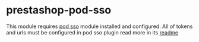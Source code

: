 # prestashop-pod-sso
This module requires [pod sso](https://github.com/smartPodLand/prestashop-pod-sso) module installed and configured.
All of tokens and urls must be configured in pod sso plugin read more in its [readme](https://github.com/smartPodLand/prestashop-pod-sso/blob/master/README.md)

